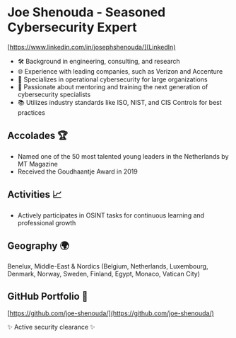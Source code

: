 # Joe Shenouda - Seasoned Cybersecurity Expert

[https://www.linkedin.com/in/josephshenouda/](LinkedIn)

- 🛠 Background in engineering, consulting, and research
- 🌐 Experience with leading companies, such as Verizon and Accenture
- 🔐 Specializes in operational cybersecurity for large organizations
- 🌱 Passionate about mentoring and training the next generation of cybersecurity specialists
- 📚 Utilizes industry standards like ISO, NIST, and CIS Controls for best practices

## Accolades 🏆

- Named one of the 50 most talented young leaders in the Netherlands by MT Magazine
- Received the Goudhaantje Award in 2019

## Activities 📈

- Actively participates in OSINT tasks for continuous learning and professional growth

## Geography 🌍

Benelux, Middle-East & Nordics (Belgium, Netherlands, Luxembourg, Denmark, Norway, Sweden, Finland, Egypt, Monaco, Vatican City)

## GitHub Portfolio 🔗

[https://github.com/joe-shenouda/](https://github.com/joe-shenouda/)

✨ Active security clearance ✨

